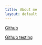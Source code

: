 ```yaml
---
title: About me
layout: default
---
```


[Github](https://github.com/julian1)

[Github testing](https://github.com/julian1-testing)

